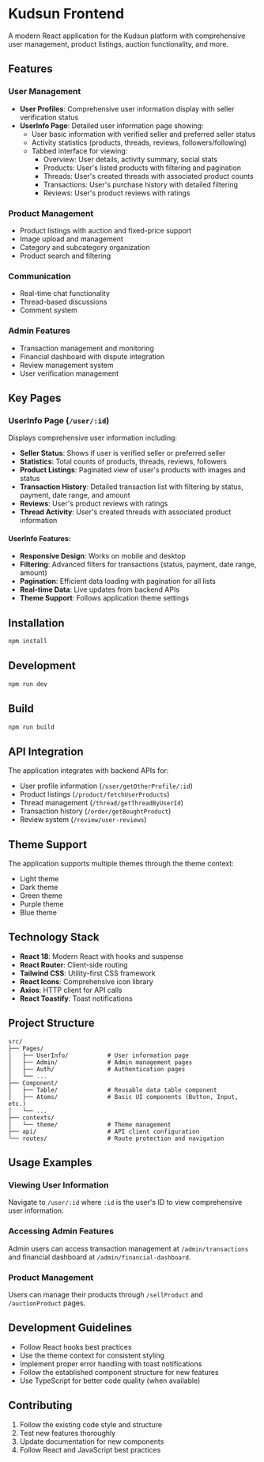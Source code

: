 # Kudsun Frontend

A modern React application for the Kudsun platform with comprehensive user management, product listings, auction functionality, and more.

## Features

### User Management
- **User Profiles**: Comprehensive user information display with seller verification status
- **UserInfo Page**: Detailed user information page showing:
  - User basic information with verified seller and preferred seller status
  - Activity statistics (products, threads, reviews, followers/following)
  - Tabbed interface for viewing:
    - Overview: User details, activity summary, social stats
    - Products: User's listed products with filtering and pagination
    - Threads: User's created threads with associated product counts
    - Transactions: User's purchase history with detailed filtering
    - Reviews: User's product reviews with ratings

### Product Management
- Product listings with auction and fixed-price support
- Image upload and management
- Category and subcategory organization
- Product search and filtering

### Communication
- Real-time chat functionality
- Thread-based discussions
- Comment system

### Admin Features
- Transaction management and monitoring
- Financial dashboard with dispute integration
- Review management system
- User verification management

## Key Pages

### UserInfo Page (`/user/:id`)
Displays comprehensive user information including:
- **Seller Status**: Shows if user is verified seller or preferred seller
- **Statistics**: Total counts of products, threads, reviews, followers
- **Product Listings**: Paginated view of user's products with images and status
- **Transaction History**: Detailed transaction list with filtering by status, payment, date range, and amount
- **Reviews**: User's product reviews with ratings
- **Thread Activity**: User's created threads with associated product information

#### UserInfo Features:
- **Responsive Design**: Works on mobile and desktop
- **Filtering**: Advanced filters for transactions (status, payment, date range, amount)
- **Pagination**: Efficient data loading with pagination for all lists
- **Real-time Data**: Live updates from backend APIs
- **Theme Support**: Follows application theme settings

## Installation

```bash
npm install
```

## Development

```bash
npm run dev
```

## Build

```bash
npm run build
```

## API Integration

The application integrates with backend APIs for:
- User profile information (`/user/getOtherProfile/:id`)
- Product listings (`/product/fetchUserProducts`)
- Thread management (`/thread/getThreadByUserId`)
- Transaction history (`/order/getBoughtProduct`)
- Review system (`/review/user-reviews`)

## Theme Support

The application supports multiple themes through the theme context:
- Light theme
- Dark theme  
- Green theme
- Purple theme
- Blue theme

## Technology Stack

- **React 18**: Modern React with hooks and suspense
- **React Router**: Client-side routing
- **Tailwind CSS**: Utility-first CSS framework
- **React Icons**: Comprehensive icon library
- **Axios**: HTTP client for API calls
- **React Toastify**: Toast notifications

## Project Structure

```
src/
├── Pages/
│   ├── UserInfo/           # User information page
│   ├── Admin/              # Admin management pages
│   ├── Auth/               # Authentication pages
│   └── ...
├── Component/
│   ├── Table/              # Reusable data table component
│   ├── Atoms/              # Basic UI components (Button, Input, etc.)
│   └── ...
├── contexts/
│   └── theme/              # Theme management
├── api/                    # API client configuration
└── routes/                 # Route protection and navigation
```

## Usage Examples

### Viewing User Information
Navigate to `/user/:id` where `:id` is the user's ID to view comprehensive user information.

### Accessing Admin Features
Admin users can access transaction management at `/admin/transactions` and financial dashboard at `/admin/financial-dashboard`.

### Product Management
Users can manage their products through `/sellProduct` and `/auctionProduct` pages.

## Development Guidelines

- Follow React hooks best practices
- Use the theme context for consistent styling
- Implement proper error handling with toast notifications
- Follow the established component structure for new features
- Use TypeScript for better code quality (when available)

## Contributing

1. Follow the existing code style and structure
2. Test new features thoroughly
3. Update documentation for new components
4. Follow React and JavaScript best practices
